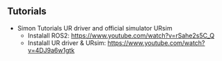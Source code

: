 ## Tutorials

- Simon Tutorials UR driver and official simulator URsim 
    - Instalall ROS2: https://www.youtube.com/watch?v=rSahe2s5C_Q
    - Instalall UR driver & URsim: https://www.youtube.com/watch?v=4DJ9a6w1gtk


